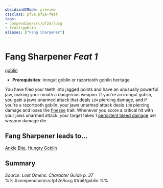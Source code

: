 ```yaml
---
obsidianUIMode: preview
cssclass: pf2e,pf2e-feat
tags:
- compendium/src/pf2e/locg
- trait/goblin
aliases: ["Fang Sharpener"]
---
```

# Fang Sharpener  *Feat 1*  
[goblin](goblin.md "Goblin Ancestry & Heritage Trait")  

- **Prerequisites**: irongut goblin or razortooth goblin heritage

You have filed your teeth into jagged points and have an unusually powerful jaw, making your mouth a dangerous weapon. If you're an irongut goblin, you gain a jaws unarmed attack that deals `1d4` piercing damage, and if you're a razortooth goblin, your jaws unarmed attack deals `1d8` piercing damage and loses the [finesse](finesse.md "Finesse Weapon Trait") trait. Whenever you score a critical hit with your jaws unarmed attack, your target takes 1 [persistent bleed damage](conditions.md#Persistent%20Damage) per weapon damage die.

## Fang Sharpener leads to...

[Ankle Bite](ankle-bite-locg.md), [Hungry Goblin](hungry-goblin-locg.md)

## Summary

*Source: Lost Omens: Character Guide p. 37*  
%% #compendium/src/pf2e/locg #trait/goblin %%